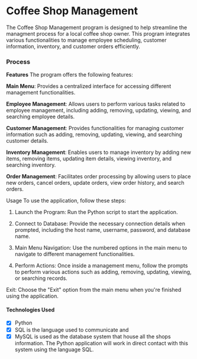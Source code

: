 # Coffee Shop Management
The Coffee Shop Management program is designed to help streamline the managment process for a local coffee shop owner. This program integrates various functionalities to manage employee scheduling, customer information, inventory, and customer orders efficiently.
### Process
**Features** 
The program offers the following features:

**Main Menu**: Provides a centralized interface for accessing different management functionalities.

**Employee Management**: Allows users to perform various tasks related to employee management, including adding, removing, updating, viewing, and searching employee details.

**Customer Management**: Provides functionalities for managing customer information such as adding, removing, updating, viewing, and searching customer details.

**Inventory Management**: Enables users to manage inventory by adding new items, removing items, updating item details, viewing inventory, and searching inventory.

**Order Management**: Facilitates order processing by allowing users to place new orders, cancel orders, update orders, view order history, and search orders.

Usage
To use the application, follow these steps:

1. Launch the Program: Run the Python script to start the application.

2. Connect to Database: Provide the necessary connection details when prompted, including the host name, username, password, and database name.

3. Main Menu Navigation: Use the numbered options in the main menu to navigate to different management functionalities.

4. Perform Actions: Once inside a management menu, follow the prompts to perform various actions such as adding, removing, updating, viewing, or searching records.

Exit: Choose the "Exit" option from the main menu when you're finished using the application.
#### Technologies Used
- [x] Python
- [x] SQL is the language used to communicate and 
- [x] MySQL is used as the database system that house all the shops information. The Python application will work in direct contact with this system using the language SQL.  
